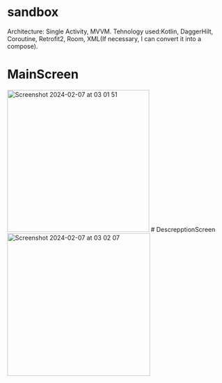 # sandbox
 Architecture: Single Activity, MVVM. 
Tehnology used:Kotlin,  DaggerHilt, Coroutine, Retrofit2, Room, XML(If necessary, I can convert it into a compose).
# MainScreen  
<img width="326" alt="Screenshot 2024-02-07 at 03 01 51" src="https://github.com/AngryMause/Mornhouse-Project/assets/30458979/2db1ae1c-8b37-4fac-9580-3188e61d6db9">
# DescrepptionScreen
<img width="328" alt="Screenshot 2024-02-07 at 03 02 07" src="https://github.com/AngryMause/Mornhouse-Project/assets/30458979/c51fa632-9d27-421e-911c-dd1fa13bad33">
